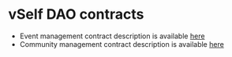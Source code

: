 # vSelf DAO contracts

- Event management contract description is available [here](https://github.com/vself-project/vself-dao#sbt-smart-contact) 
- Community management contract description is available [here](https://github.com/vself-project/vself-dao#community-smart-contact)
